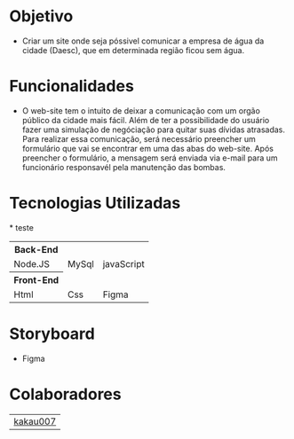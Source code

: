 # Objetivo
* Criar um site onde seja póssivel comunicar a empresa de água da cidade (Daesc), que em determinada região ficou sem água.

# Funcionalidades 
* O web-site tem o intuito de deixar a comunicação com um orgão público da cidade mais fácil. Além de ter a possibilidade do usuário fazer uma simulação de negóciação para quitar suas dívidas atrasadas. Para realizar essa comunicação, será necessário preencher um formulário que vai se encontrar em uma das abas do web-site. Após preencher o formulário, a mensagem será enviada via e-mail para um funcionário responsavél pela manutenção das bombas.

# Tecnologias Utilizadas
<table>
 <tr>
  <th> Back-End </th>
 </tr>
 * teste
 <tr>
  <td> Node.JS </td>
  <td> MySql </td>
  <td> javaScript </td>
 </tr>
 
 <tr> 
  <th> Front-End </th>
 </tr>
<tr>
 <td>Html</td>
 <td>Css</td>
 <td>Figma</td>
 </tr>
 </table>

# Storyboard
* Figma 

# Colaboradores
 <table> <td><a href = "https://github.com/Kakau007" > kakau007 </a></td> </table>
